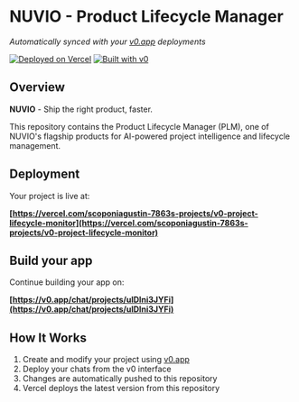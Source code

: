 # NUVIO - Product Lifecycle Manager

*Automatically synced with your [v0.app](https://v0.app) deployments*

[![Deployed on Vercel](https://img.shields.io/badge/Deployed%20on-Vercel-black?style=for-the-badge&logo=vercel)](https://vercel.com/scoponiagustin-7863s-projects/v0-project-lifecycle-monitor)
[![Built with v0](https://img.shields.io/badge/Built%20with-v0.app-black?style=for-the-badge)](https://v0.app/chat/projects/ulDIni3JYFi)

## Overview

**NUVIO** - Ship the right product, faster.

This repository contains the Product Lifecycle Manager (PLM), one of NUVIO's flagship products for AI-powered project intelligence and lifecycle management.

## Deployment

Your project is live at:

**[https://vercel.com/scoponiagustin-7863s-projects/v0-project-lifecycle-monitor](https://vercel.com/scoponiagustin-7863s-projects/v0-project-lifecycle-monitor)**

## Build your app

Continue building your app on:

**[https://v0.app/chat/projects/ulDIni3JYFi](https://v0.app/chat/projects/ulDIni3JYFi)**

## How It Works

1. Create and modify your project using [v0.app](https://v0.app)
2. Deploy your chats from the v0 interface
3. Changes are automatically pushed to this repository
4. Vercel deploys the latest version from this repository
